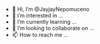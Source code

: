 - 👋 Hi, I’m @JayjayNepomuceno
- 👀 I’m interested in ...
- 🌱 I’m currently learning ...
- 💞️ I’m looking to collaborate on ...
- 📫 How to reach me ...

<!---
JayjayNepomuceno/JayjayNepomuceno is a ✨ special ✨ repository because its `README.md` (this file) appears on your GitHub profile.
You can click the Preview link to take a look at your changes.
--->

